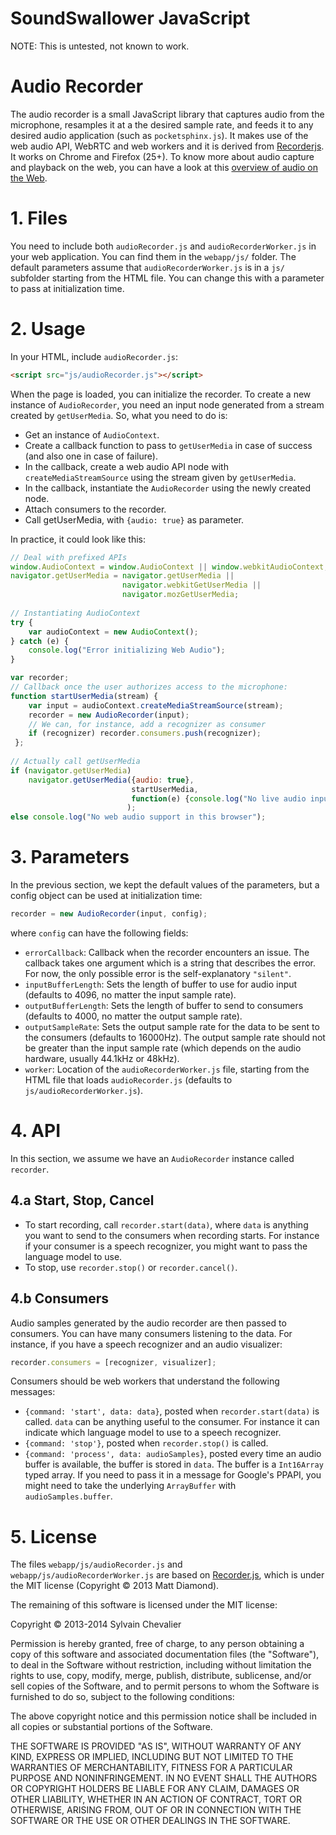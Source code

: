SoundSwallower JavaScript
=========================

NOTE: This is untested, not known to work.

Audio Recorder
==============

The audio recorder is a small JavaScript library that captures audio
from the microphone, resamples it at a the desired sample rate, and
feeds it to any desired audio application (such as
`pocketsphinx.js`). It makes use of the web audio API, WebRTC and web
workers and it is derived from
[Recorderjs](https://github.com/mattdiamond/Recorderjs). It works on
Chrome and Firefox (25+). To know more about audio capture and
playback on the web, you can have a look at this [overview of audio on
the
Web](https://github.com/syl22-00/TechDocs/blob/master/AudioInBrowser.md).

# 1. Files

You need to include both `audioRecorder.js` and
`audioRecorderWorker.js` in your web application. You can find them in
the `webapp/js/` folder. The default parameters assume that
`audioRecorderWorker.js` is in a `js/` subfolder starting from the
HTML file. You can change this with a parameter to pass at
initialization time.

# 2. Usage

In your HTML, include `audioRecorder.js`:

```html
<script src="js/audioRecorder.js"></script>
```

When the page is loaded, you can initialize the recorder. To create a
new instance of `AudioRecorder`, you need an input node generated from
a stream created by `getUserMedia`. So, what you need to do is:

* Get an instance of `AudioContext`.
* Create a callback function to pass to `getUserMedia` in case of
  success (and also one in case of failure).
* In the callback, create a web audio API node with
  `createMediaStreamSource` using the stream given by `getUserMedia`.
* In the callback, instantiate the `AudioRecorder` using the newly created node.
* Attach consumers to the recorder.
* Call getUserMedia, with `{audio: true}` as parameter.

In practice, it could look like this:

```javascript
// Deal with prefixed APIs
window.AudioContext = window.AudioContext || window.webkitAudioContext;
navigator.getUserMedia = navigator.getUserMedia ||
                         navigator.webkitGetUserMedia ||
                         navigator.mozGetUserMedia;
    
// Instantiating AudioContext
try {
    var audioContext = new AudioContext();
} catch (e) {
    console.log("Error initializing Web Audio");
}

var recorder;
// Callback once the user authorizes access to the microphone:
function startUserMedia(stream) {
    var input = audioContext.createMediaStreamSource(stream);
    recorder = new AudioRecorder(input);
    // We can, for instance, add a recognizer as consumer
    if (recognizer) recorder.consumers.push(recognizer);
 };
    
// Actually call getUserMedia
if (navigator.getUserMedia)
    navigator.getUserMedia({audio: true},
                           startUserMedia,
                           function(e) {console.log("No live audio input in this browser");}
                          );
else console.log("No web audio support in this browser");
```


# 3. Parameters

In the previous section, we kept the default values of the parameters,
but a config object can be used at initialization time:

```javascript
recorder = new AudioRecorder(input, config);
```

where `config` can have the following fields:

* `errorCallback`: Callback when the recorder encounters an issue. The
  callback takes one argument which is a string that describes the
  error. For now, the only possible error is the self-explanatory
  `"silent"`.
* `inputBufferLength`: Sets the length of buffer to use for audio
  input (defaults to 4096, no matter the input sample rate).
* `outputBufferLength`: Sets the length of buffer to send to consumers
  (defaults to 4000, no matter the output sample rate).
* `outputSampleRate`: Sets the output sample rate for the data to be
  sent to the consumers (defaults to 16000Hz). The output sample rate
  should not be greater than the input sample rate (which depends on
  the audio hardware, usually 44.1kHz or 48kHz).
* `worker`: Location of the `audioRecorderWorker.js` file, starting
  from the HTML file that loads `audioRecorder.js` (defaults to
  `js/audioRecorderWorker.js`).

# 4. API

In this section, we assume we have an `AudioRecorder` instance called `recorder`.

## 4.a Start, Stop, Cancel

* To start recording, call `recorder.start(data)`, where `data` is
  anything you want to send to the consumers when recording
  starts. For instance if your consumer is a speech recognizer, you
  might want to pass the language model to use.
* To stop, use `recorder.stop()` or `recorder.cancel()`.

## 4.b Consumers

Audio samples generated by the audio recorder are then passed to
consumers. You can have many consumers listening to the data. For
instance, if you have a speech recognizer and an audio visualizer:

```javascript
recorder.consumers = [recognizer, visualizer];
```

Consumers should be web workers that understand the following messages:

* `{command: 'start', data: data}`, posted when `recorder.start(data)`
  is called. `data` can be anything useful to the consumer. For
  instance it can indicate which language model to use to a speech
  recognizer.
* `{command: 'stop'}`, posted when `recorder.stop()` is called.
* `{command: 'process', data: audioSamples}`, posted every time an
  audio buffer is available, the buffer is stored in `data`. The
  buffer is a `Int16Array` typed array. If you need to pass it in a
  message for Google's PPAPI, you might need to take the underlying
  `ArrayBuffer` with `audioSamples.buffer`.


# 5. License

The files `webapp/js/audioRecorder.js` and
`webapp/js/audioRecorderWorker.js` are based on
[Recorder.js](https://github.com/mattdiamond/Recorderjs), which is
under the MIT license (Copyright © 2013 Matt Diamond).

The remaining of this software is licensed under the MIT license:

Copyright © 2013-2014 Sylvain Chevalier

Permission is hereby granted, free of charge, to any person obtaining
a copy of this software and associated documentation files (the
"Software"), to deal in the Software without restriction, including
without limitation the rights to use, copy, modify, merge, publish,
distribute, sublicense, and/or sell copies of the Software, and to
permit persons to whom the Software is furnished to do so, subject to
the following conditions:

The above copyright notice and this permission notice shall be
included in all copies or substantial portions of the Software.

THE SOFTWARE IS PROVIDED "AS IS", WITHOUT WARRANTY OF ANY KIND,
EXPRESS OR IMPLIED, INCLUDING BUT NOT LIMITED TO THE WARRANTIES OF
MERCHANTABILITY, FITNESS FOR A PARTICULAR PURPOSE AND
NONINFRINGEMENT. IN NO EVENT SHALL THE AUTHORS OR COPYRIGHT HOLDERS BE
LIABLE FOR ANY CLAIM, DAMAGES OR OTHER LIABILITY, WHETHER IN AN ACTION
OF CONTRACT, TORT OR OTHERWISE, ARISING FROM, OUT OF OR IN CONNECTION
WITH THE SOFTWARE OR THE USE OR OTHER DEALINGS IN THE SOFTWARE.
